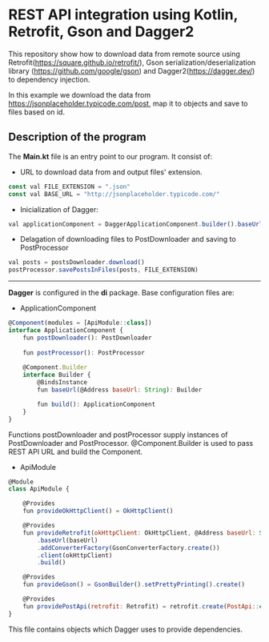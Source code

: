 # REST API integration using Kotlin, Retrofit, Gson and Dagger2 
This repository show how to download data from remote source using Retrofit(https://square.github.io/retrofit/), Gson serialization/deserialization library (https://github.com/google/gson)
and Dagger2(https://dagger.dev/) to dependency injection.

In this example we download the data from https://jsonplaceholder.typicode.com/post, map it to objects and save to files based on id.

## Description of the program

The **Main.kt** file is an entry point to our program. It consist of:

- URL to download data from and output files' extension.
```javascript
const val FILE_EXTENSION = ".json"
const val BASE_URL = "http://jsonplaceholder.typicode.com/"
```
- Inicialization of Dagger:
```javascript
val applicationComponent = DaggerApplicationComponent.builder().baseUrl(BASE_URL).build()
```

- Delagation of downloading files to PostDownloader and saving to PostProcessor
```javascript
val posts = postsDownloader.download()
postProcessor.savePostsInFiles(posts, FILE_EXTENSION)
```
---

**Dagger** is configured in the **di** package. Base configuration files are:
- ApplicationComponent
```javascript
@Component(modules = [ApiModule::class])
interface ApplicationComponent {
    fun postDownloader(): PostDownloader
    
    fun postProcessor(): PostProcessor
    
    @Component.Builder
    interface Builder {
        @BindsInstance
        fun baseUrl(@Address baseUrl: String): Builder

        fun build(): ApplicationComponent
    }
}
```
Functions postDownloader and postProcessor supply instances of PostDownloader and PostProcessor. @Component.Builder is used to pass REST API URL and build the Component.
- ApiModule
```javascript
@Module
class ApiModule {

    @Provides
    fun provideOkHttpClient() = OkHttpClient()

    @Provides
    fun provideRetrofit(okHttpClient: OkHttpClient, @Address baseUrl: String) = Retrofit.Builder()
        .baseUrl(baseUrl)
        .addConverterFactory(GsonConverterFactory.create())
        .client(okHttpClient)
        .build()

    @Provides
    fun provideGson() = GsonBuilder().setPrettyPrinting().create()

    @Provides
    fun providePostApi(retrofit: Retrofit) = retrofit.create(PostApi::class.java)
}
```
This file contains objects which Dagger uses to provide dependencies.
